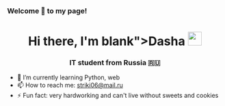 ### Welcome 👋 to my page!

<h1 align="center">Hi there, I'm blank">Dasha</a> 
<img src="https://github.com/blackcater/blackcater/raw/main/images/Hi.gif" height="32"/></h1>
<h3 align="center">IT student from Russia 🇷🇺</h3>


- 🌱 I’m currently learning Python, web
- 📫 How to reach me: striki06@mail.ru
- ⚡ Fun fact: very hardworking and can't live without sweets and cookies
